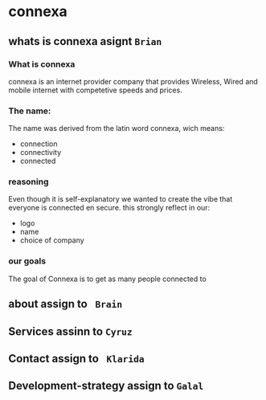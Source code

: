 # connexa
## whats is connexa asignt `Brian` 
### What is connexa
connexa is an internet provider company that provides Wireless, Wired and mobile internet with competetive speeds and prices.
### The name:
The name was derived from the latin word connexa, wich means:
- connection
- connectivity
- connected
### reasoning
Even though it is self-explanatory we wanted to create the vibe that everyone is connected en secure.
this strongly reflect in our:
- logo
- name
- choice of company 
### our goals
The goal of Connexa is to get as many people connected to








## about assign to ` Brain`



## Services assinn to `Cyruz`

## Contact assign to ` Klarida`


## Development-strategy  assign to `Galal`